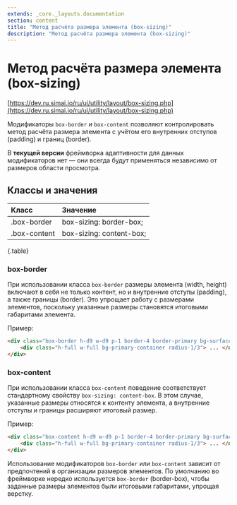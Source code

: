 ```yaml
---
extends: _core._layouts.documentation
section: content
title: "Метод расчёта размера элемента (box-sizing)"
description: "Метод расчёта размера элемента (box-sizing)"
---
```


# Метод расчёта размера элемента (box-sizing)

[https://dev.ru.simai.io/ru/ui/utility/layout/box-sizing.php](https://dev.ru.simai.io/ru/ui/utility/layout/box-sizing.php)

Модификаторы `box-border` и `box-content` позволяют контролировать метод расчёта размера элемента с учётом его
внутренних отступов (padding) и границ (border).

В **текущей версии** фреймворка адаптивности для данных модификаторов нет — они всегда будут применяться независимо от
размеров области просмотра.

## Классы и значения

| Класс        | Значение                 |
|:-------------|:-------------------------|
| .box-border  | box-sizing: border-box;  |
| .box-content | box-sizing: content-box; |
{.table}

### **box-border**  
При использовании класса `box-border` размеры элемента (width, height) включают в себя не только контент, но и
внутренние отступы (padding), а также границы (border). Это упрощает работу с размерами элементов, поскольку указанные
размеры становятся итоговыми габаритами элемента.

Пример:

```html
<div class="box-border h-d9 w-d9 p-1 border-4 border-primary bg-surface-0 radius-1/2">
    <div class="h-full w-full bg-primary-container radius-1/3"> ... </div>
</div>
```

### **box-content**  
При использовании класса `box-content` поведение соответствует стандартному свойству `box-sizing: content-box`. В этом
случае, указанные размеры относятся к контенту элемента, а внутренние отступы и границы расширяют итоговый размер.

Пример:

```html
<div class="box-content h-d9 w-d9 p-1 border-4 border-primary bg-surface-0 radius-1/2">
    <div class="h-full w-full bg-primary-container radius-1/3"> ... </div>
</div>
```

Использование модификаторов `box-border` или `box-content` зависит от предпочтений в организации размеров элементов. По
умолчанию во фреймворке нередко используется `box-border` (border-box), чтобы заданные размеры элементов были итоговыми
габаритами, упрощая верстку.
